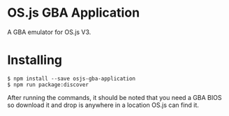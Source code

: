 # OS.js GBA Application

A GBA emulator for OS.js V3.

# Installing

```
$ npm install --save osjs-gba-application
$ npm run package:discover
```

After running the commands, it should be noted that you need a GBA BIOS so download it and drop is anywhere in a location OS.js can find it.
